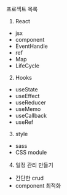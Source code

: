 프로젝트 목록

1. React
 - jsx
 - component
 - EventHandle
 - ref
 - Map
 - LifeCycle

2. Hooks
 - useState
 - useEffect
 - useReducer
 - useMemo
 - useCallback
 - useRef
 
3. style
 - sass
 - CSS module
 
4. 일정 관리 만들기
 - 간단한 crud
 - component 최적화
